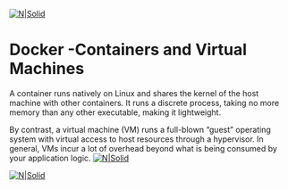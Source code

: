 [![N|Solid](https://www.bobit.us/images/bobit-logo.png)](https://www.bobit.us/)

# Docker -Containers and Virtual Machines

 A container runs natively on Linux and shares the kernel of the host machine with other containers. It runs a discrete process, taking no more memory than any other executable, making it lightweight.

By contrast, a virtual machine (VM) runs a full-blown “guest” operating system with virtual access to host resources through a hypervisor. In general, VMs incur a lot of overhead beyond what is being consumed by your application logic.
[![N|Solid](https://docs.docker.com/images/Container%402x.png)]()

[![N|Solid](https://docs.docker.com/images/VM%402x.png)]()
